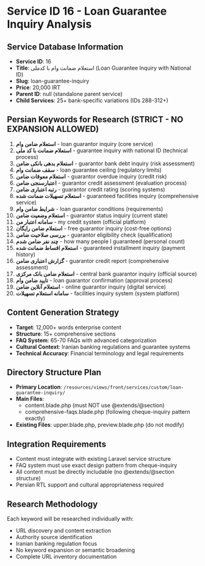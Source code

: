 # Service ID 16 - Loan Guarantee Inquiry Analysis

## Service Database Information
- **Service ID**: 16
- **Title**: استعلام ضمانت وام با کدملی (Loan Guarantee Inquiry with National ID)
- **Slug**: loan-guarantee-inquiry
- **Price**: 20,000 IRT
- **Parent ID**: null (standalone parent service)
- **Child Services**: 25+ bank-specific variations (IDs 288-312+)

## Persian Keywords for Research (STRICT - NO EXPANSION ALLOWED)
1. **استعلام ضامن وام** - loan guarantor inquiry (core service)
2. **استعلام ضمانت با کد ملی** - guarantee inquiry with national ID (technical process)
3. **استعلام بدهی بانکی ضامن** - guarantor bank debt inquiry (risk assessment)
4. **سقف ضمانت وام** - loan guarantee ceiling (regulatory limits)
5. **استعلام معوقات ضامن** - guarantor overdue inquiry (credit risk)
6. **اعتبارسنجی ضامن** - guarantor credit assessment (evaluation process)
7. **رتبه اعتباری ضامن** - guarantor credit rating (scoring systems)
8. **استعلام تسهیلات ضمانت شده** - guaranteed facilities inquiry (comprehensive service)
9. **شرایط ضامن وام** - loan guarantor conditions (requirements)
10. **استعلام وضعیت ضامن** - guarantor status inquiry (current state)
11. **سامانه اعتبار من** - my credit system (official platform)
12. **استعلام ضامن رایگان** - free guarantor inquiry (cost-free options)
13. **بررسی صلاحیت ضامن** - guarantor eligibility check (qualification)
14. **چند نفر ضامن شدم** - how many people I guaranteed (personal count)
15. **استعلام اقساط ضمانت شده** - guaranteed installment inquiry (payment history)
16. **گزارش اعتباری ضامن** - guarantor credit report (comprehensive assessment)
17. **استعلام ضامن بانک مرکزی** - central bank guarantor inquiry (official source)
18. **تایید ضامن وام** - loan guarantor confirmation (approval process)
19. **استعلام آنلاین ضامن** - online guarantor inquiry (digital service)
20. **سامانه استعلام تسهیلات** - facilities inquiry system (system platform)

## Content Generation Strategy
- **Target**: 12,000+ words enterprise content
- **Structure**: 15+ comprehensive sections
- **FAQ System**: 65-70 FAQs with advanced categorization
- **Cultural Context**: Iranian banking regulations and guarantee systems
- **Technical Accuracy**: Financial terminology and legal requirements

## Directory Structure Plan
- **Primary Location**: `/resources/views/front/services/custom/loan-guarantee-inquiry/`
- **Main Files**: 
  - content.blade.php (must NOT use @extends/@section)
  - comprehensive-faqs.blade.php (following cheque-inquiry pattern exactly)
- **Existing Files**: upper.blade.php, preview.blade.php (do not modify)

## Integration Requirements
- Content must integrate with existing Laravel service structure
- FAQ system must use exact design pattern from cheque-inquiry
- All content must be directly includable (no @extends/@section structure)
- Persian RTL support and cultural appropriateness required

## Research Methodology
Each keyword will be researched individually with:
- URL discovery and content extraction
- Authority source identification
- Iranian banking regulation focus
- No keyword expansion or semantic broadening
- Complete URL inventory documentation